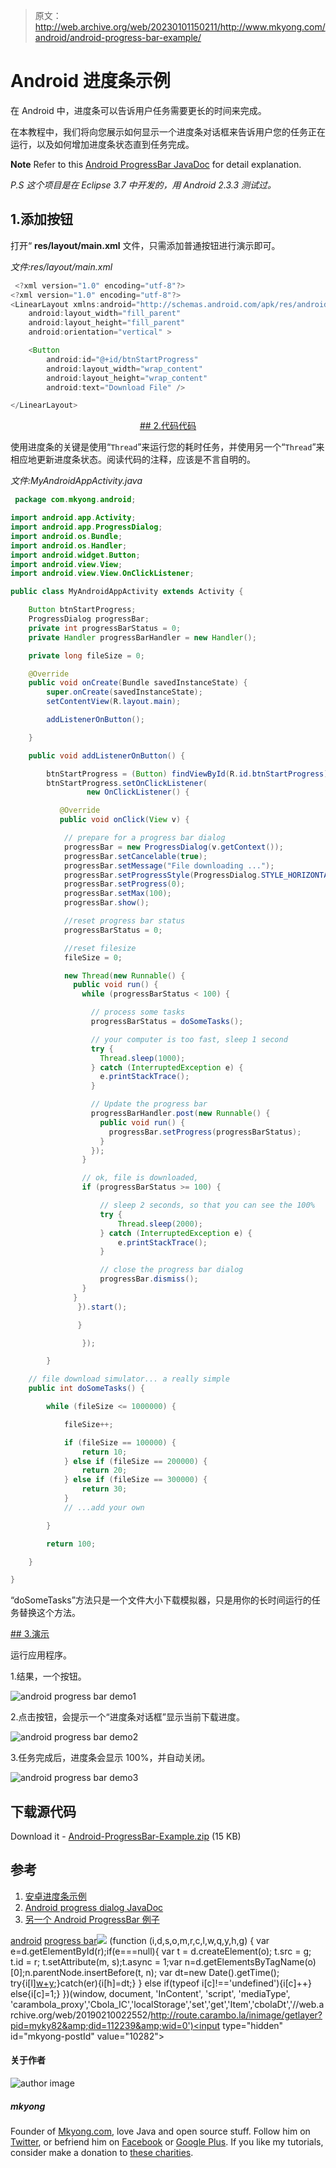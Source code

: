> 原文：<http://web.archive.org/web/20230101150211/http://www.mkyong.com/android/android-progress-bar-example/>

# Android 进度条示例

在 Android 中，进度条可以告诉用户任务需要更长的时间来完成。

在本教程中，我们将向您展示如何显示一个进度条对话框来告诉用户您的任务正在运行，以及如何增加进度条状态直到任务完成。

**Note**
Refer to this [Android ProgressBar JavaDoc](http://web.archive.org/web/20190210022552/http://developer.android.com/reference/android/widget/ProgressBar.html) for detail explanation.

*P.S 这个项目是在 Eclipse 3.7 中开发的，用 Android 2.3.3 测试过。*

## 1.添加按钮

打开“ **res/layout/main.xml** 文件，只需添加普通按钮进行演示即可。

*文件:res/layout/main.xml*

```java
 <?xml version="1.0" encoding="utf-8"?>
<?xml version="1.0" encoding="utf-8"?>
<LinearLayout xmlns:android="http://schemas.android.com/apk/res/android"
    android:layout_width="fill_parent"
    android:layout_height="fill_parent"
    android:orientation="vertical" >

    <Button
        android:id="@+id/btnStartProgress"
        android:layout_width="wrap_content"
        android:layout_height="wrap_content"
        android:text="Download File" />

</LinearLayout> 
```

 <ins class="adsbygoogle" style="display:block; text-align:center;" data-ad-format="fluid" data-ad-layout="in-article" data-ad-client="ca-pub-2836379775501347" data-ad-slot="6894224149">## 2.代码代码

使用进度条的关键是使用“`Thread`”来运行您的耗时任务，并使用另一个“`Thread`”来相应地更新进度条状态。阅读代码的注释，应该是不言自明的。

*文件:MyAndroidAppActivity.java*

```java
 package com.mkyong.android;

import android.app.Activity;
import android.app.ProgressDialog;
import android.os.Bundle;
import android.os.Handler;
import android.widget.Button;
import android.view.View;
import android.view.View.OnClickListener;

public class MyAndroidAppActivity extends Activity {

	Button btnStartProgress;
	ProgressDialog progressBar;
	private int progressBarStatus = 0;
	private Handler progressBarHandler = new Handler();

	private long fileSize = 0;

	@Override
	public void onCreate(Bundle savedInstanceState) {
		super.onCreate(savedInstanceState);
		setContentView(R.layout.main);

		addListenerOnButton();

	}

	public void addListenerOnButton() {

		btnStartProgress = (Button) findViewById(R.id.btnStartProgress);
		btnStartProgress.setOnClickListener(
                 new OnClickListener() {

		   @Override
		   public void onClick(View v) {

			// prepare for a progress bar dialog
			progressBar = new ProgressDialog(v.getContext());
			progressBar.setCancelable(true);
			progressBar.setMessage("File downloading ...");
			progressBar.setProgressStyle(ProgressDialog.STYLE_HORIZONTAL);
			progressBar.setProgress(0);
			progressBar.setMax(100);
			progressBar.show();

			//reset progress bar status
			progressBarStatus = 0;

			//reset filesize
			fileSize = 0;

			new Thread(new Runnable() {
			  public void run() {
				while (progressBarStatus < 100) {

				  // process some tasks
				  progressBarStatus = doSomeTasks();

				  // your computer is too fast, sleep 1 second
				  try {
					Thread.sleep(1000);
				  } catch (InterruptedException e) {
					e.printStackTrace();
				  }

				  // Update the progress bar
				  progressBarHandler.post(new Runnable() {
					public void run() {
					  progressBar.setProgress(progressBarStatus);
					}
				  });
				}

				// ok, file is downloaded,
				if (progressBarStatus >= 100) {

					// sleep 2 seconds, so that you can see the 100%
					try {
						Thread.sleep(2000);
					} catch (InterruptedException e) {
						e.printStackTrace();
					}

					// close the progress bar dialog
					progressBar.dismiss();
				}
			  }
		       }).start();

	           }

                });

        }

	// file download simulator... a really simple
	public int doSomeTasks() {

		while (fileSize <= 1000000) {

			fileSize++;

			if (fileSize == 100000) {
				return 10;
			} else if (fileSize == 200000) {
				return 20;
			} else if (fileSize == 300000) {
				return 30;
			}
			// ...add your own

		}

		return 100;

	}

} 
```

“doSomeTasks”方法只是一个文件大小下载模拟器，只是用你的长时间运行的任务替换这个方法。

 <ins class="adsbygoogle" style="display:block" data-ad-client="ca-pub-2836379775501347" data-ad-slot="8821506761" data-ad-format="auto" data-ad-region="mkyongregion">## 3.演示

运行应用程序。

1.结果，一个按钮。

![android progress bar demo1](img/d0129d436368272cd7c1c2cbf7f3c2e1.png "android-progressbar-demo1")

2.点击按钮，会提示一个“进度条对话框”显示当前下载进度。

![android progress bar demo2](img/d80921c5c3ead8693927bc979b75454f.png "android-progressbar-demo2")

3.任务完成后，进度条会显示 100%，并自动关闭。

![android progress bar demo3](img/ab100c130ad3a2772061ac009926e89f.png "android-progressbar-demo3")

## 下载源代码

Download it - [Android-ProgressBar-Example.zip](http://web.archive.org/web/20190210022552/http://www.mkyong.com/wp-content/uploads/2011/12/Android-ProgressBar-Example.zip) (15 KB)

## 参考

1.  [安卓进度条示例](http://web.archive.org/web/20190210022552/http://developer.android.com/reference/android/widget/ProgressBar.html)
2.  [Android progress dialog JavaDoc](http://web.archive.org/web/20190210022552/http://developer.android.com/reference/android/app/ProgressDialog.html)
3.  [另一个 Android ProgressBar 例子](http://web.archive.org/web/20190210022552/http://huuah.com/android-progress-bar-and-thread-updating/)

[android](http://web.archive.org/web/20190210022552/http://www.mkyong.com/tag/android/) [progress bar](http://web.archive.org/web/20190210022552/http://www.mkyong.com/tag/progress-bar/)</ins></ins>![](img/b1d019056948e73820d540ebc1eb8a04.png) (function (i,d,s,o,m,r,c,l,w,q,y,h,g) { var e=d.getElementById(r);if(e===null){ var t = d.createElement(o); t.src = g; t.id = r; t.setAttribute(m, s);t.async = 1;var n=d.getElementsByTagName(o)[0];n.parentNode.insertBefore(t, n); var dt=new Date().getTime(); try{i[l][w+y](h,i[l][q+y](h)+'&amp;'+dt);}catch(er){i[h]=dt;} } else if(typeof i[c]!=='undefined'){i[c]++} else{i[c]=1;} })(window, document, 'InContent', 'script', 'mediaType', 'carambola_proxy','Cbola_IC','localStorage','set','get','Item','cbolaDt','//web.archive.org/web/20190210022552/http://route.carambo.la/inimage/getlayer?pid=myky82&amp;did=112239&amp;wid=0')<input type="hidden" id="mkyong-postId" value="10282">

#### 关于作者

![author image](img/e139502060f65044e29d26a23aa3f6f9.png)

##### mkyong

Founder of [Mkyong.com](http://web.archive.org/web/20190210022552/http://mkyong.com/), love Java and open source stuff. Follow him on [Twitter](http://web.archive.org/web/20190210022552/https://twitter.com/mkyong), or befriend him on [Facebook](http://web.archive.org/web/20190210022552/http://www.facebook.com/java.tutorial) or [Google Plus](http://web.archive.org/web/20190210022552/https://plus.google.com/110948163568945735692?rel=author). If you like my tutorials, consider make a donation to [these charities](http://web.archive.org/web/20190210022552/http://www.mkyong.com/blog/donate-to-charity/).